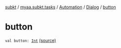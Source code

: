 [subkt](../../../index.md) / [myaa.subkt.tasks](../../index.md) / [Automation](../index.md) / [Dialog](index.md) / [button](./button.md)

# button

`val button: `[`Int`](https://kotlinlang.org/api/latest/jvm/stdlib/kotlin/-int/index.html) [(source)](https://github.com/Myaamori/SubKt/blob/0.1.13/src/main/kotlin/myaa/subkt/tasks/asstasks.kt#L703)